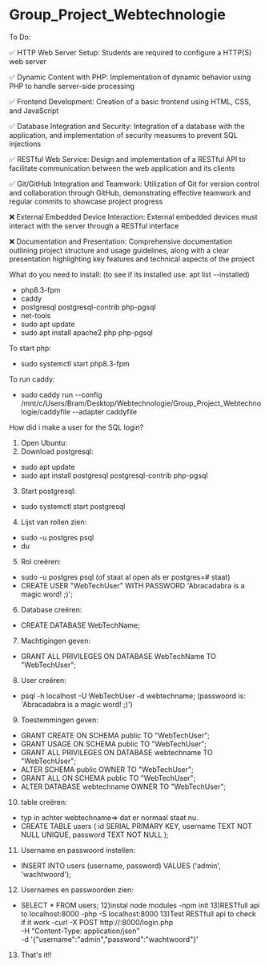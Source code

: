 # Group_Project_Webtechnologie

To Do:

✅ HTTP Web Server Setup: Students are required to configure a HTTP(S) web server

✅ Dynamic Content with PHP: Implementation of dynamic behavior using PHP to handle server-side processing

✅ Frontend Development: Creation of a basic frontend using HTML, CSS, and JavaScript

✅ Database Integration and Security: Integration of a database with the application, and implementation of security measures to prevent SQL injections 

✅ RESTful Web Service: Design and implementation of a RESTful API to facilitate communication between the web application and its clients

✅ Git/GitHub Integration and Teamwork: Utilization of Git for version control and collaboration through GitHub, demonstrating effective teamwork and regular commits to showcase project progress

❌ External Embedded Device Interaction: External embedded devices must interact with the server through a RESTful interface

❌ Documentation and Presentation: Comprehensive documentation outlining project structure and usage guidelines, along with a clear presentation highlighting key features and technical aspects of the project


What do you need to install: (to see if its installed use: apt list --installed)
-  php8.3-fpm
-  caddy
-  postgresql postgresql-contrib php-pgsql
-  net-tools
-  sudo apt update
-  sudo apt install apache2 php php-pgsql

To start php:
-  sudo systemctl start php8.3-fpm
  
To run caddy:
-  sudo caddy run --config /mnt/c/Users/Bram/Desktop/Webtechnologie/Group_Project_Webtechnologie/caddyfile --adapter caddyfile



How did i make a user for the SQL login?
1) Open Ubuntu:
2) Download postgresql:
  - sudo apt update
  - sudo apt install postgresql postgresql-contrib php-pgsql
3) Start postgresql:
  - sudo systemctl start postgresql
4) Lijst van rollen zien:
  - sudo -u postgres psql
  - du
5) Rol creëren:
  - sudo -u postgres psql (of staat al open als er postgres=# staat)
  - CREATE USER "WebTechUser" WITH PASSWORD 'Abracadabra is a magic word! ;)';
6) Database creëren:
  - CREATE DATABASE WebTechName;
7) Machtigingen geven:
  - GRANT ALL PRIVILEGES ON DATABASE WebTechName TO "WebTechUser";
8) User creëren:
  - psql -h localhost -U WebTechUser -d webtechname;  (passwoord is: 'Abracadabra is a magic word! ;)')
9) Toestemmingen geven:
  - GRANT CREATE ON SCHEMA public TO "WebTechUser";
  - GRANT USAGE ON SCHEMA public TO "WebTechUser";
  - GRANT ALL PRIVILEGES ON DATABASE webtechname TO "WebTechUser";
  - ALTER SCHEMA public OWNER TO "WebTechUser";
  - GRANT ALL ON SCHEMA public TO "WebTechUser";
  - ALTER DATABASE webtechname OWNER TO "WebTechUser";
10) table creëren:
  - typ in achter webtechname=> dat er normaal staat nu.
  - CREATE TABLE users (
    id SERIAL PRIMARY KEY,
    username TEXT NOT NULL UNIQUE,
    password TEXT NOT NULL
    );
11) Username en passwoord instellen:
  - INSERT INTO users (username, password) VALUES ('admin', 'wachtwoord');
12) Usernames en passwoorden zien:
  - SELECT * FROM users;
12)instal node modules
  -npm init
13)RESTfull api to localhost:8000
  -php -S localhost:8000
13)Test RESTfull api to check if it work
  -curl -X POST http://<your-ip>:8000/login.php \
     -H "Content-Type: application/json" \
     -d '{"username":"admin","password":"wachtwoord"}'
13) That's it!!
